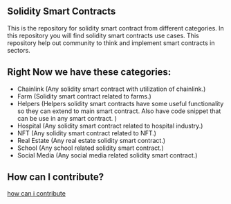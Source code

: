 ## Solidity Smart Contracts

This is the repository for solidity smart contract from different categories. In this repository you will find solidity smart contracts use cases. This repository help out community to think and implement smart contracts in sectors. 

## Right Now we have these categories:

- Chainlink (Any solidity smart contract with utilization of chainlink.)
- Farm (Solidity smart contract related to farms.)
- Helpers (Helpers solidity smart contracts have some useful functionality so they can extend to main smart contract. Also have code snippet that can be use in any smart contract. )
- Hospital (Any solidity smart contract related to hospital industry.)
- NFT (Any solidity smart contract related to NFT.)
- Real Estate (Any real estate solidity smart contract.)
- School  (Any school related solidity smart contract.)
- Social Media (Any social media related solidity smart contract.)


## How can I contribute?

[how can i contribute]

[//]: # (These are reference links used in the body of this note and get stripped out when the markdown processor does its job. There is no need to format nicely because it shouldn't be seen. Thanks SO - http://stackoverflow.com/questions/4823468/store-comments-in-markdown-syntax)

[how can i contribute]: <https://github.com/ismailbangee/smart-contracts/blob/main/CONTRIBUTING.md>